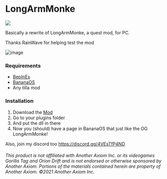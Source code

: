 # LongArmMonke
<a href="https://github.com/defaultuser0-nerd/LongArmMonke/releases"><img src="https://img.shields.io/github/downloads/defaultuser0-nerd/LongArmMonke/total.svg?style=for-the-badge"></a>

Basically a rewrite of LongArmMonke, a quest mod, for PC.

Thanks RainWave for helping test the mod

![image](https://github.com/user-attachments/assets/b7fbcd60-ec4e-475a-ab3c-6f3290d2a87b)

### **Requirements**
 - [BepInEx](<https://github.com/BepInEx/BepInEx/releases/latest>)
 - [BananaOS](<https://github.com/HuskyGT/Banana-OS>)
 - Any tilla mod

### **Installation**
1. Download the [Mod](https://github.com/defaultuser0-nerd/LongArmMonke/releases/latest)
2. Go to your plugins folder
3. And put the dll in there
4. Now you (should) have a page in BananaOS that just like the OG LongArmMonke!

Also, join my discord too https://discord.gg/4VEsTfP4ND
   
###### This product is not affiliated with Another Axiom Inc. or its videogames Gorilla Tag and Orion Drift and is not endorsed or otherwise sponsored by Another Axiom. Portions of the materials contained herein are property of Another Axiom. ©2021 Another Axiom Inc.

